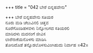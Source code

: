 +++
title = "042 ಬೇರೆ ಬಿನ್ನಹವೇನು"

+++
ಬೇರೆ ಬಿನ್ನಹವೇನು ಸತಿಯರ  
ನೂರು ಮಡಿ ಚೆಲುವಿನಲಿ ಚಿತ್ತವ  
ಸೂರೆಗೊಂಡಿಹಳವಳು ನಿನ್ನೋಲಗದ ಸತಿಯರಲಿ  
ಮಾರಿದಳು ಮದನಂಗೆ ಜೀವಿಸ  
ಲಾರೆನಾಕೆಯನೊಳಗು ಮಾಡಿಸಿ  
ತೋರಿದೊಡೆ ತನ್ನೊಡಲೊಳಸುವಿಂಗಿಹುದು ನಿರ್ವಾಹ     ॥42॥